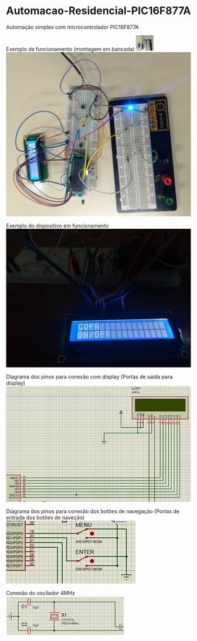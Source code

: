 # Automacao-Residencial-PIC16F877A
Automação simples com microcontrolador PIC16F877A

Exemplo de funcionamento (montagem em bancada)
<img src="https://github.com/Davidjordao/Automacao-Residencial-PIC16F877A/blob/main/IMG_20171124_172328324.jpg" width="48">
![Exemplo da montagem em bancada](https://github.com/Davidjordao/Automacao-Residencial-PIC16F877A/blob/main/IMG_20171124_172328324.jpg)

Exemplo do dispositivo em funcionamento
![Exemplo da montagem em bancada](https://github.com/Davidjordao/Automacao-Residencial-PIC16F877A/blob/main/IMG_20171124_010902234.jpg)

Diagrama dos pinos para conexão com display (Portas de saida para display)
![Portas de saida para display](https://github.com/Davidjordao/Automacao-Residencial-PIC16F877A/blob/main/imagem1.JPG)

Diagrama dos pinos para conexão dos botões de navegação (Portas de entrada dos botões de naveção)
![Portas de entrada dos botões de naveção](https://github.com/Davidjordao/Automacao-Residencial-PIC16F877A/blob/main/imagem2.JPG)

Conexão do oscilador 4MHz
![Conexão do oscilador 4MHz](https://github.com/Davidjordao/Automacao-Residencial-PIC16F877A/blob/main/imagem3.JPG)

